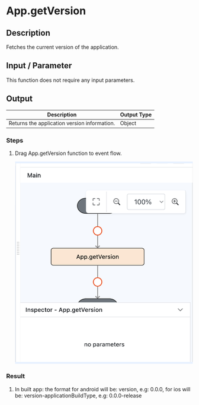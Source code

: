 # App.getVersion

## Description

Fetches the current version of the application.

## Input / Parameter

This function does not require any input parameters.

## Output

| Description | Output Type |
| ------ | ------ |
| Returns the application version information. | Object |

### Steps

1. Drag App.getVersion function to event flow.

    <div style="display:flex; align-items:center; justify-content:center; background-color: #E7F1FF;">
        <img src="./getVersion-step-1.png"
        style="width: 100%; padding: 5px;"/>
    </div>

### Result

1. In built app: the format for android will be: version, e.g: 0.0.0, for ios will be: version-applicationBuildType, e.g: 0.0.0-release